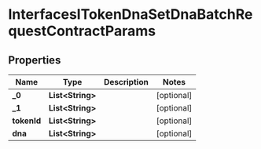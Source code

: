 

# InterfacesITokenDnaSetDnaBatchRequestContractParams

## Properties

Name | Type | Description | Notes
------------ | ------------- | ------------- | -------------
**_0** | **List&lt;String&gt;** |  |  [optional]
**_1** | **List&lt;String&gt;** |  |  [optional]
**tokenId** | **List&lt;String&gt;** |  |  [optional]
**dna** | **List&lt;String&gt;** |  |  [optional]




